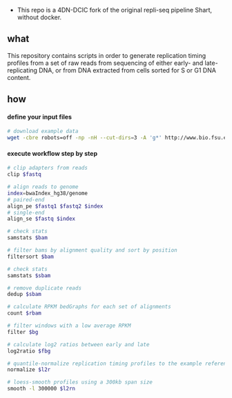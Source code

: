 * This repo is a 4DN-DCIC fork of the original repli-seq pipeline Shart, without docker.

## what

This repository contains scripts in order to generate replication timing profiles from a set of raw reads from sequencing of either early- and late-replicating DNA, or from DNA extracted from cells sorted for S or G1 DNA content.

## how

#### define your input files

```bash
# download example data
wget -cbre robots=off -np -nH --cut-dirs=3 -A 'g*' http://www.bio.fsu.edu/~dvera/share/repliseq/
```

#### execute workflow step by step

```bash
# clip adapters from reads
clip $fastq

# align reads to genome
index=bwaIndex_hg38/genome
# paired-end
align_pe $fastq1 $fastq2 $index
# single-end
align_se $fastq $index

# check stats
samstats $bam

# filter bams by alignment quality and sort by position
filtersort $bam

# check stats
samstats $sbam

# remove duplicate reads
dedup $sbam

# calculate RPKM bedGraphs for each set of alignments
count $rbam

# filter windows with a low average RPKM
filter $bg

# calculate log2 ratios between early and late
log2ratio $fbg

# quantile-normalize replication timing profiles to the example reference bedGraph
normalize $l2r

# loess-smooth profiles using a 300kb span size
smooth -l 300000 $l2rn
```
